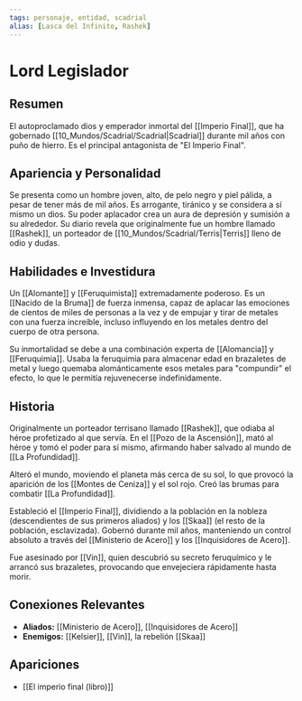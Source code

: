 ```yaml
---
tags: personaje, entidad, scadrial
alias: [Lasca del Infinito, Rashek]
---
```


# Lord Legislador

## Resumen
El autoproclamado dios y emperador inmortal del [[Imperio Final]], que ha gobernado [[10_Mundos/Scadrial/Scadrial|Scadrial]] durante mil años con puño de hierro. Es el principal antagonista de "El Imperio Final".

## Apariencia y Personalidad
Se presenta como un hombre joven, alto, de pelo negro y piel pálida, a pesar de tener más de mil años. Es arrogante, tiránico y se considera a sí mismo un dios. Su poder aplacador crea un aura de depresión y sumisión a su alrededor. Su diario revela que originalmente fue un hombre llamado [[Rashek]], un porteador de [[10_Mundos/Scadrial/Terris|Terris]] lleno de odio y dudas.

## Habilidades e Investidura
Un [[Alomante]] y [[Feruquimista]] extremadamente poderoso. Es un [[Nacido de la Bruma]] de fuerza inmensa, capaz de aplacar las emociones de cientos de miles de personas a la vez y de empujar y tirar de metales con una fuerza increíble, incluso influyendo en los metales dentro del cuerpo de otra persona.

Su inmortalidad se debe a una combinación experta de [[Alomancia]] y [[Feruquimia]]. Usaba la feruquimia para almacenar edad en brazaletes de metal y luego quemaba alománticamente esos metales para "compundir" el efecto, lo que le permitía rejuvenecerse indefinidamente.

## Historia
Originalmente un porteador terrisano llamado [[Rashek]], que odiaba al héroe profetizado al que servía. En el [[Pozo de la Ascensión]], mató al héroe y tomó el poder para sí mismo, afirmando haber salvado al mundo de [[La Profundidad]].

Alteró el mundo, moviendo el planeta más cerca de su sol, lo que provocó la aparición de los [[Montes de Ceniza]] y el sol rojo. Creó las brumas para combatir [[La Profundidad]].

Estableció el [[Imperio Final]], dividiendo a la población en la nobleza (descendientes de sus primeros aliados) y los [[Skaa]] (el resto de la población, esclavizada). Gobernó durante mil años, manteniendo un control absoluto a través del [[Ministerio de Acero]] y los [[Inquisidores de Acero]].

Fue asesinado por [[Vin]], quien descubrió su secreto feruquímico y le arrancó sus brazaletes, provocando que envejeciera rápidamente hasta morir.

## Conexiones Relevantes
* **Aliados:** [[Ministerio de Acero]], [[Inquisidores de Acero]]
* **Enemigos:** [[Kelsier]], [[Vin]], la rebelión [[Skaa]]

## Apariciones
* [[El imperio final (libro)]]
